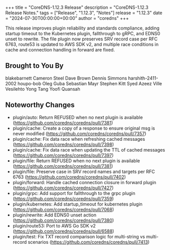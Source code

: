 +++
title = "CoreDNS-1.12.3 Release"
description = "CoreDNS-1.12.3 Release Notes."
tags = ["Release", "1.12.3", "Notes"]
release = "1.12.3"
date = "2024-07-30T00:00:00+00:00"
author = "coredns"
+++

This release improves plugin reliability and standards compliance, adding startup timeout to the Kubernetes
plugin, fallthrough to gRPC, and EDNS0 unset to rewrite. The file plugin now preserves SRV record case per
RFC 6763, route53 is updated to AWS SDK v2, and multiple race conditions in cache and connection handling in
forward are fixed.

## Brought to You By

blakebarnett
Cameron Steel
Dave Brown
Dennis Simmons
harshith-2411-2002
houpo-bob
Oleg Guba
Sebastian Mayr
Stephen Kitt
Syed Azeez
Ville Vesilehto
Yong Tang
Yoofi Quansah


## Noteworthy Changes

* plugin/auto: Return REFUSED when no next plugin is available (https://github.com/coredns/coredns/pull/7381)
* plugin/cache: Create a copy of a response to ensure original msg is never modified (https://github.com/coredns/coredns/pull/7357)
* plugin/cache: Fix data race when refreshing cached messages (https://github.com/coredns/coredns/pull/7398)
* plugin/cache: Fix data race when updating the TTL of cached messages (https://github.com/coredns/coredns/pull/7397)
* plugin/file: Return REFUSED when no next plugin is available (https://github.com/coredns/coredns/pull/7381)
* plugin/file: Preserve case in SRV record names and targets per RFC 6763 (https://github.com/coredns/coredns/pull/7402)
* plugin/forward: Handle cached connection closure in forward plugin (https://github.com/coredns/coredns/pull/7427)
* plugin/grpc: Add support for fallthrough to the grpc plugin (https://github.com/coredns/coredns/pull/7359)
* plugin/kubernetes: Add startup_timeout for kubernetes plugin (https://github.com/coredns/coredns/pull/7068)
* plugin/rewrite: Add EDNS0 unset action (https://github.com/coredns/coredns/pull/7380)
* plugin/route53: Port to AWS Go SDK v2 (https://github.com/coredns/coredns/pull/6588)
* plugin/test: Fix TXT record comparison logic for multi-string vs multi-record scenarios (https://github.com/coredns/coredns/pull/7413)
